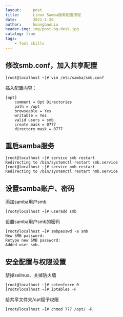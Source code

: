 ```yaml
---
layout:     post
title:      Linux Samba服务配置流程
date:       2021-1-20
author:     huangbaoLiu
header-img: img/post-bg-desk.jpg
catalog: true
tags:
    - Tool skills
---
```


## 修改smb.conf，加入共享配置

```
[root@localhost ~]# vim /etc/samba/smb.conf
```

插入配置内容：

```
[opt]
	comment = Opt Directories
	path = /opt
	browseable = Yes
	writable = Yes
	valid users = smb
	create mask = 0777
	directory mask = 0777
```

## 重启samba服务

```
[root@localhost ~]# service smb restart
Redirecting to /bin/systemctl restart smb.service
[root@localhost ~]# service nmb restart
Redirecting to /bin/systemctl restart nmb.service
```



## 设置samba账户、密码

添加samba用户smb

```
[root@localhost ~]# useradd smb
```

设置samba用户smb的密码

```
[root@localhost ~]# smbpasswd -a smb
New SMB password:
Retype new SMB password:
Added user smb.
```

## 安全配置与权限设置

禁掉selinux、关掉防火墙

```
[root@localhost ~]# setenforce 0
[root@localhost ~]# iptables -F
```

给共享文件夹/opt赋予权限

```
[root@localhost ~]# chmod 777 /opt/ -R
```

